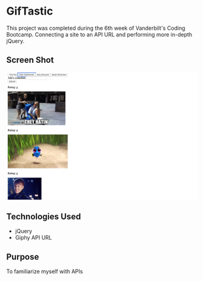 # GifTastic 
This project was completed during the 6th week of Vanderbilt's Coding Bootcamp. Connecting a site to an API URL and performing more in-depth jQuery. 

## Screen Shot
![Screen shot](GifScreenshot.jpg)

## Technologies Used 
- jQuery
- Giphy API URL

## Purpose 
To familiarize myself with APIs 